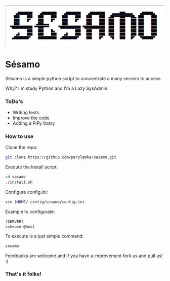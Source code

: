 ![Sesamo](img/sesamo.png)

**Sésamo**
===================
Sésamo is a simple python script to concentrate a many servers to access.

Why? I'm study Python and I'm a Lazy SysAdmin.

### ToDo's

- Writing tests.
- Improve the code
- Adding a PiPy libary

### How to use

Clone the repo:
```bash
git clone https://github.com/perylemke/sesamo.git
```

Execute the Install script:
```bash
cd sesamo
./install.sh
```

Configure config.ini:
```bash
vim $HOME/.config/sesamo/config.ini
```

Example to configurate:
```
[SERVER]
ssh=user@host
```

To execute is a just simple command:
```bash
sesamo
```

Feedbacks are welcome and if you have a improvement fork us and pull us! :)

### That's it folks!
